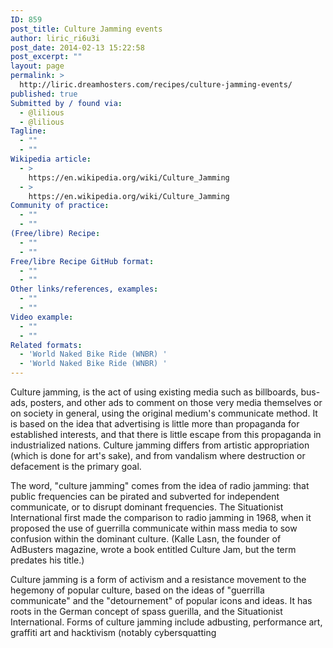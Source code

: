 ```yaml
---
ID: 859
post_title: Culture Jamming events
author: liric_ri6u3i
post_date: 2014-02-13 15:22:58
post_excerpt: ""
layout: page
permalink: >
  http://liric.dreamhosters.com/recipes/culture-jamming-events/
published: true
Submitted by / found via:
  - @lilious
  - @lilious
Tagline:
  - ""
  - ""
Wikipedia article:
  - >
    https://en.wikipedia.org/wiki/Culture_Jamming
  - >
    https://en.wikipedia.org/wiki/Culture_Jamming
Community of practice:
  - ""
  - ""
(Free/libre) Recipe:
  - ""
  - ""
Free/libre Recipe GitHub format:
  - ""
  - ""
Other links/references, examples:
  - ""
  - ""
Video example:
  - ""
  - ""
Related formats:
  - 'World Naked Bike Ride (WNBR) '
  - 'World Naked Bike Ride (WNBR) '
---
```

        
Culture jamming, is the act of using existing media such as billboards, bus-ads, posters, and other ads to comment on those very media themselves or on society in general, using the original medium's communicate method. It is based on the idea that advertising is little more than propaganda for established interests, and that there is little escape from this propaganda in industrialized nations. Culture jamming differs from artistic appropriation (which is done for art's sake), and from vandalism where destruction or defacement is the primary goal. 

The word, "culture jamming" comes from the idea of radio jamming: that public frequencies can be pirated and subverted for independent communicate, or to disrupt dominant frequencies. The Situationist International first made the comparison to radio jamming in 1968, when it proposed the use of guerrilla communicate within mass media to sow confusion within the dominant culture. (Kalle Lasn, the founder of AdBusters magazine, wrote a book entitled Culture Jam, but the term predates his title.) 

Culture jamming is a form of activism and a resistance movement to the hegemony of popular culture, based on the ideas of "guerrilla communicate" and the "detournement" of popular icons and ideas. It has roots in the German concept of spass guerilla, and the Situationist International. Forms of culture jamming include adbusting, performance art, graffiti art and hacktivism (notably cybersquatting